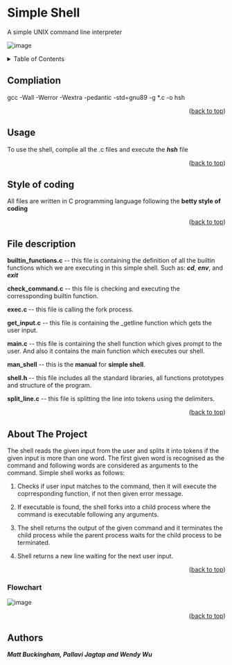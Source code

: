 <a name="readme-top"></a>
# Simple Shell
A simple UNIX command line interpreter


![image](https://user-images.githubusercontent.com/113806658/206880492-e6db78f9-e057-4ac5-9d23-b8466809b706.png)

<!-- TABLE OF CONTENTS -->
<details>
  <summary>Table of Contents</summary>
  <ol>
    <li><a href="#compliation">Compliation</a></li>
    <li><a href="#usage">Usage</a></li>
    <li><a href="#style-of-coding">style of coding</a></li>
    <li><a href="#file-description">File description</a></li>
    <li> <a href="#about-the-project">About The Project</a></li>
    <li><a href="#authors">Authors</a></li>
  </ol>
</details>  

 
<!-- COMPLIATION -->      
## Compliation

gcc -Wall -Werror -Wextra -pedantic -std=gnu89 -g *.c -o hsh

<p align="right">(<a href="#readme-top">back to top</a>)</p>


<!-- USAGE -->
## Usage

To use the shell, complie all the .c files and execute the ***hsh*** file

<p align="right">(<a href="#readme-top">back to top</a>)</p>


<!-- STYLE OF CODING -->
## Style of coding

All files are written in C programming language following the **betty style of coding**

<p align="right">(<a href="#readme-top">back to top</a>)</p>


<!-- FILE DESCRIPTION -->
## File description

**builtin_functions.c** -- this file is containing the definition of all the builtin functions which we are executing in this simple shell.  Such as: ***cd***, ***env***, and ***exit*** 

**check_command.c** -- this file is checking and executing the corressponding builtin function.

**exec.c** -- this file is calling the fork process.  

**get_input.c** -- this file is containing the _getline function which gets the user input.

**main.c** -- this file is containing the shell function which gives prompt to the user.  And also it contains the main function which executes our shell. 

**man_shell** -- this is the **manual** for **simple shell**.

**shell.h** -- this file includes all the standard libraries, all functions prototypes and structure of the program.

**split_line.c** -- this file is splitting the line into tokens using the delimiters.

<p align="right">(<a href="#readme-top">back to top</a>)</p>


<!-- ABOUT THE PROJECT -->
## About The Project 

The shell reads the given input from the user and splits it into tokens if the given input is more than one word.  The first given word is recognised as the command and following words are considered as arguments to the command.  Simple shell works as follows:

1. Checks if user input matches to the command, then it will execute the coprresponding function, if not then given error message.

2. If executable is found, the shell forks into a child process where the command is executable following any arguments.

3. The shell returns the output of the given command and it terminates the child process while the parent process waits for the child process to be terminated.

4. Shell returns a new line waiting for the next user input.

<p align="right">(<a href="#readme-top">back to top</a>)</p>



### Flowchart
![image](https://user-images.githubusercontent.com/113806658/206880804-92dfd2fb-7cb9-4c6d-9d6c-1d1873ea5e2d.png)

<p align="right">(<a href="#readme-top">back to top</a>)</p>


<!-- AUTHORS -->
## Authors
***Matt Buckingham, Pallavi Jagtap and Wendy Wu***




